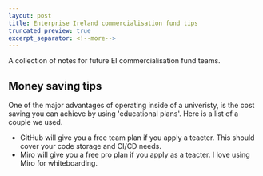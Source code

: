 ```yaml
---
layout: post
title: Enterprise Ireland commercialisation fund tips
truncated_preview: true
excerpt_separator: <!--more-->
---
```


A collection of notes for future EI commercialisation fund teams. 

## Money saving tips

One of the major advantages of operating inside of a univeristy, is the cost saving you can achieve by using 'educational plans'. Here is a list of a couple we used. 

* GitHub will give you a free team plan if you apply a teacter. This should cover your code storage and CI/CD needs. 
* Miro will give you a free pro plan if you apply as a teacter. I love using Miro for whiteboarding. 
